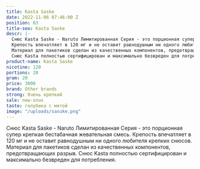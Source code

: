 ```yaml
---
title: Kasta Saske
date: 2022-11-06 07:46:00 Z
position: 63
title-seo: Kasta Saske
descr: |-
  Снюс Kasta Saske - Naruto Лимитированная Серия - это порционная супер крепкая бестабачная жевательная смесь.
  Крепость впечатляет в 120 мг и не оставит равнодушным ни одного любителя крепких снюсов.
  Материал для пакетиков сделан из качественных компонентов, предотвращающих разрыв.
  Снюс Kasta полностью сертифицирован и максимально безвреден для потребления.
product-name: Kasta Saske
nicotine: 120
portions: 20
gram: 20
price: 3000
brand: Other brands
strong: Очень крепкий
sale: new-snus
taste: голубика с мятой
image: "/uploads/sasuke.png"
---
```


Снюс Kasta Saske - Naruto Лимитированная Серия - это порционная супер крепкая бестабачная жевательная смесь.
Крепость впечатляет в 120 мг и не оставит равнодушным ни одного любителя крепких снюсов.
Материал для пакетиков сделан из качественных компонентов, предотвращающих разрыв.
Снюс Kasta полностью сертифицирован и максимально безвреден для потребления.